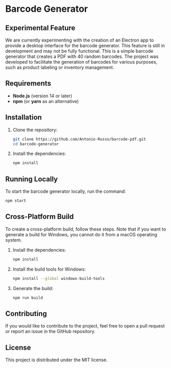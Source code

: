 # Barcode Generator
## Experimental Feature

We are currently experimenting with the creation of an Electron app to provide a desktop interface for the barcode generator. This feature is still in development and may not be fully functional.
This is a simple barcode generator that creates a PDF with 40 random barcodes. The project was developed to facilitate the generation of barcodes for various purposes, such as product labeling or inventory management.

## Requirements

- **Node.js** (version 14 or later)
- **npm** (or **yarn** as an alternative)

## Installation

1. Clone the repository:
    ```bash
    git clone https://github.com/Antonio-Russo/barcode-pdf.git
    cd barcode-generator
    ```

2. Install the dependencies:
    ```bash
    npm install
    ```

## Running Locally

To start the barcode generator locally, run the command:
```bash
npm start
```

## Cross-Platform Build

To create a cross-platform build, follow these steps. Note that if you want to generate a build for Windows, you cannot do it from a macOS operating system.

1. Install the dependencies:
    ```bash
    npm install
    ```

2. Install the build tools for Windows:
    ```bash
    npm install --global windows-build-tools
    ```

3. Generate the build:
    ```bash
    npm run build
    ```

## Contributing

If you would like to contribute to the project, feel free to open a pull request or report an issue in the GitHub repository.

## License

This project is distributed under the MIT license.

